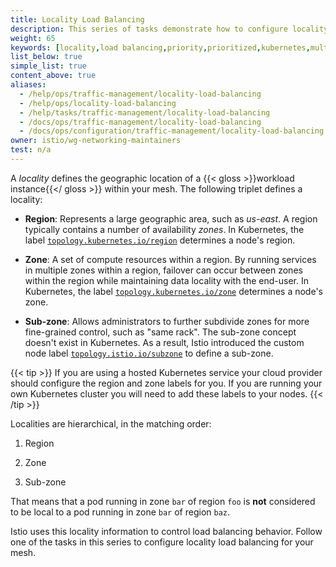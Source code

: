 ```yaml
---
title: Locality Load Balancing
description: This series of tasks demonstrate how to configure locality load balancing in Istio.
weight: 65
keywords: [locality,load balancing,priority,prioritized,kubernetes,multicluster]
list_below: true
simple_list: true
content_above: true
aliases:
  - /help/ops/traffic-management/locality-load-balancing
  - /help/ops/locality-load-balancing
  - /help/tasks/traffic-management/locality-load-balancing
  - /docs/ops/traffic-management/locality-load-balancing
  - /docs/ops/configuration/traffic-management/locality-load-balancing
owner: istio/wg-networking-maintainers
test: n/a
---
```

A *locality* defines the geographic location of a
{{< gloss >}}workload instance{{</ gloss >}} within your mesh. The following
triplet defines a locality:

- **Region**: Represents a large geographic area, such as *us-east*. A region
  typically contains a number of availability *zones*. In Kubernetes, the label
  [`topology.kubernetes.io/region`](https://kubernetes.io/docs/reference/kubernetes-api/labels-annotations-taints/#topologykubernetesioregion)
  determines a node's region.

- **Zone**: A set of compute resources within a region. By running services in
  multiple zones within a region, failover can occur between zones within the
  region while maintaining data locality with the end-user. In Kubernetes, the
  label [`topology.kubernetes.io/zone`](https://kubernetes.io/docs/reference/kubernetes-api/labels-annotations-taints/#topologykubernetesiozone)
  determines a node's zone.

- **Sub-zone**: Allows administrators to further subdivide zones for more
  fine-grained control, such as "same rack". The sub-zone concept doesn't exist
  in Kubernetes. As a result, Istio introduced the custom node label
  [`topology.istio.io/subzone`](/pt-br/docs/reference/config/labels/#:~:text=topology.istio.io/subzone)
  to define a sub-zone.

{{< tip >}}
If you are using a hosted Kubernetes service your cloud provider should
configure the region and zone labels for you. If you are running your own
Kubernetes cluster you will need to add these labels to your nodes.
{{< /tip >}}

Localities are hierarchical, in the matching order:

1. Region

1. Zone

1. Sub-zone

That means that a pod running in zone `bar` of region `foo`
is **not** considered to be local to a pod running in zone `bar` of region
`baz`.

Istio uses this locality information to control load balancing behavior.
Follow one of the tasks in this series to configure locality load balancing for
your mesh.
